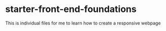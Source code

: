 # starter-front-end-foundations
This is individual files for me to learn how to create a responsive webpage
